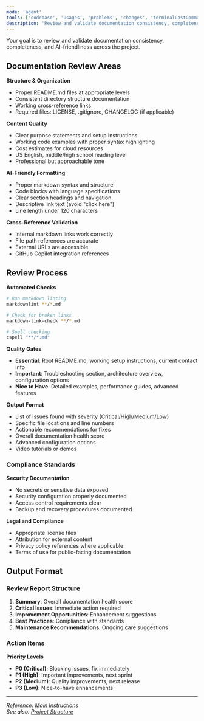 ```yaml
---
mode: 'agent'
tools: ['codebase', 'usages', 'problems', 'changes', 'terminalLastCommand', 'findTestFiles', 'githubRepo', 'editFiles', 'runCommands', 'get_syntax_docs', 'mermaid-diagram-validator', 'mermaid-diagram-preview']
description: 'Review and validate documentation consistency, completeness, and AI-friendliness'
---
```


Your goal is to review and validate documentation consistency, completeness, and AI-friendliness across the project.

## Documentation Review Areas

**Structure & Organization**
- Proper README.md files at appropriate levels
- Consistent directory structure documentation
- Working cross-reference links
- Required files: LICENSE, .gitignore, CHANGELOG (if applicable)

**Content Quality**
- Clear purpose statements and setup instructions
- Working code examples with proper syntax highlighting
- Cost estimates for cloud resources
- US English, middle/high school reading level
- Professional but approachable tone

**AI-Friendly Formatting**
- Proper markdown syntax and structure
- Code blocks with language specifications
- Clear section headings and navigation
- Descriptive link text (avoid "click here")
- Line length under 120 characters

**Cross-Reference Validation**
- Internal markdown links work correctly
- File path references are accurate
- External URLs are accessible
- GitHub Copilot integration references

## Review Process

**Automated Checks**
```bash
# Run markdown linting
markdownlint **/*.md

# Check for broken links
markdown-link-check **/*.md

# Spell checking
cspell "**/*.md"
```

**Quality Gates**
- **Essential**: Root README.md, working setup instructions, current contact info
- **Important**: Troubleshooting section, architecture overview, configuration options
- **Nice to Have**: Detailed examples, performance guides, advanced features

**Output Format**
- List of issues found with severity (Critical/High/Medium/Low)
- Specific file locations and line numbers
- Actionable recommendations for fixes
- Overall documentation health score
- Advanced configuration options
- Video tutorials or demos

### Compliance Standards

**Security Documentation**
- No secrets or sensitive data exposed
- Security configuration properly documented
- Access control requirements clear
- Backup and recovery procedures documented

**Legal and Compliance**
- Appropriate license files
- Attribution for external content
- Privacy policy references where applicable
- Terms of use for public-facing documentation

## Output Format

### Review Report Structure

1. **Summary**: Overall documentation health score
2. **Critical Issues**: Immediate action required
3. **Improvement Opportunities**: Enhancement suggestions
4. **Best Practices**: Compliance with standards
5. **Maintenance Recommendations**: Ongoing care suggestions

### Action Items

**Priority Levels**
- **P0 (Critical)**: Blocking issues, fix immediately
- **P1 (High)**: Important improvements, next sprint
- **P2 (Medium)**: Quality improvements, next release
- **P3 (Low)**: Nice-to-have enhancements

---

*Reference: [Main Instructions](../copilot-instructions.md)*  
*See also: [Project Structure](../.copilot/PROJECT.md)*
